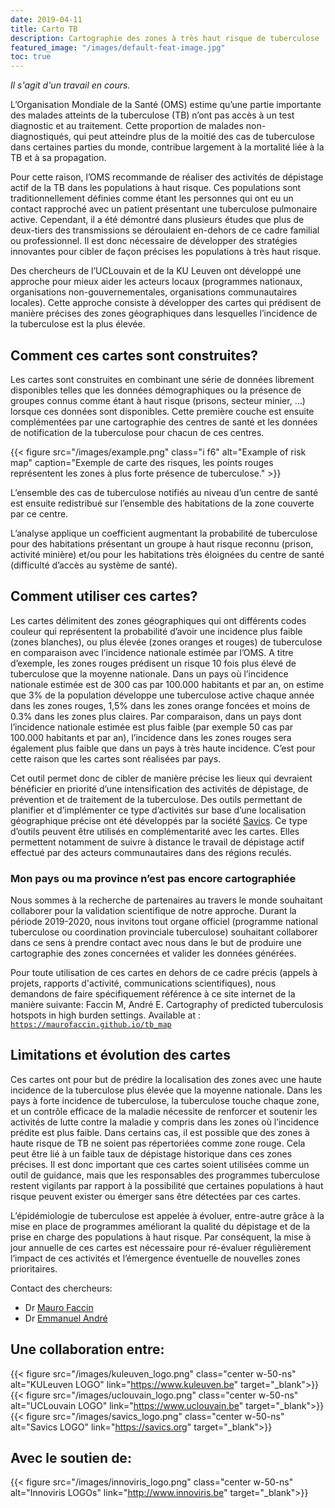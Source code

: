 ```yaml
---
date: 2019-04-11
title: Carto TB
description: Cartographie des zones à très haut risque de tuberculose
featured_image: "/images/default-feat-image.jpg"
toc: true
---
```


*Il s'agit d'un travail en cours.*

L’Organisation Mondiale de la Santé (OMS) estime qu’une partie importante des malades atteints de la tuberculose (TB) n’ont pas accès à un test diagnostic et au traitement. Cette proportion de malades non-diagnostiqués, qui peut atteindre plus de la moitié des cas de tuberculose dans certaines parties du monde, contribue largement à la mortalité liée à la TB et à sa propagation.

Pour cette raison, l’OMS recommande de réaliser des activités de dépistage actif de la TB dans les populations à haut risque. Ces populations sont traditionnellement définies comme étant les personnes qui ont eu un contact rapproché avec un patient présentant une tuberculose pulmonaire active. Cependant, il a été démontré dans plusieurs études que plus de deux-tiers des transmissions se déroulaient en-dehors de ce cadre familial ou professionnel. Il est donc nécessaire de développer des stratégies innovantes pour cibler de façon précises les populations à très haut risque.

Des chercheurs de l’UCLouvain et de la KU Leuven ont développé une approche pour mieux aider les acteurs locaux (programmes nationaux, organisations non-gouvernementales, organisations communautaires locales). Cette approche consiste à développer des cartes qui prédisent de manière précises des zones géographiques dans lesquelles l’incidence de la tuberculose est la plus élevée.


## Comment ces cartes sont construites?

Les cartes sont construites en combinant une série de données librement disponibles telles que les données démographiques ou la présence de groupes connus comme étant à haut risque (prisons, secteur minier, …) lorsque ces données sont disponibles. 
Cette première couche est ensuite complémentées par une cartographie des centres de santé et les données de notification de la tuberculose pour chacun de ces centres. 

{{< figure src="/images/example.png"
    class="i f6"
    alt="Example of risk map"
    caption="Exemple de carte des risques, les points rouges représentent les zones à plus forte présence de tuberculose."
    >}}

L’ensemble des cas de tuberculose notifiés au niveau d’un centre de santé est ensuite redistribué sur l’ensemble des habitations de la zone couverte par ce centre. 

L’analyse applique un coefficient augmentant la probabilité de tuberculose pour des habitations présentant un groupe à haut risque reconnu (prison, activité minière) et/ou pour les habitations très éloignées du centre de santé (difficulté d’accès au système de santé). 


## Comment utiliser ces cartes?

Les cartes délimitent des zones géographiques qui ont différents codes couleur qui représentent la probabilité d’avoir une incidence plus faible (zones blanches), ou plus élevée (zones oranges et rouges) de tuberculose en comparaison avec l’incidence nationale estimée par l’OMS. 
A titre d’exemple, les zones rouges prédisent un risque 10 fois plus élevé de tuberculose que la moyenne nationale. Dans un pays où l’incidence nationale estimée est de 300 cas par 100.000 habitants et par an, on estime que 3% de la population développe une tuberculose active chaque année dans les zones rouges, 1,5% dans les zones orange foncées et moins de 0.3% dans les zones plus claires. Par comparaison, dans un pays dont l’incidence nationale estimée est plus faible (par exemple 50 cas par 100.000 habitants et par an), l’incidence dans les zones rouges sera également plus faible que dans un pays à très haute incidence. C’est pour cette raison que les cartes sont réalisées par pays.

Cet outil permet donc de cibler de manière précise les lieux qui devraient bénéficier en priorité d’une intensification des activités de dépistage, de prévention et de traitement de la tuberculose. Des outils permettant de planifier et d’implémenter ce type d’activités sur base d’une localisation géographique précise ont été développés par la société [Savics](https://www.savics.org ). Ce type d’outils peuvent être utilisés en complémentarité avec les cartes. Elles permettent notamment de suivre à distance le travail de dépistage actif effectué par des acteurs communautaires dans des régions reculés. 

### Mon pays ou ma province n’est pas encore cartographiée

Nous sommes à la recherche de partenaires au travers le monde souhaitant collaborer pour la validation scientifique de notre approche. Durant la période 2019-2020, nous invitons tout organe officiel (programme national tuberculose ou coordination provinciale tuberculose) souhaitant collaborer dans ce sens à prendre contact avec nous dans le but de produire une cartographie des zones concernées et valider les données générées.

Pour toute utilisation de ces cartes en dehors de ce cadre précis (appels à projets, rapports d'activité, communications scientifiques), nous demandons de faire spécifiquement référence à ce site internet de la manière suivante: Faccin M, André E. Cartography of predicted tuberculosis hotspots in high burden settings.
Available at : [`https://maurofaccin.github.io/tb_map`](https://maurofaccin.github.io/tb_map)
 

## Limitations et évolution des cartes

Ces cartes ont pour but de prédire la localisation des zones avec une haute incidence de la tuberculose plus élevée que la moyenne nationale. Dans les pays à forte incidence de tuberculose, la tuberculose touche chaque zone, et un contrôle efficace de la maladie nécessite de renforcer et soutenir les activités de lutte contre la maladie y compris dans les zones où l’incidence prédite est plus faible. 
Dans certains cas, il est possible que des zones à haute risque de TB ne soient pas répertoriées comme zone rouge. Cela peut être lié à un faible taux de dépistage historique dans ces zones précises. Il est donc important que ces cartes soient utilisées comme un outil de guidance, mais que les responsables des programmes tuberculose restent vigilants par rapport à la possibilité que certaines populations à haut risque peuvent exister ou émerger sans être détectées par ces cartes. 

L’épidémiologie de tuberculose est appelée à évoluer, entre-autre grâce à la mise en place de programmes améliorant la qualité du dépistage et de la prise en charge des populations à haut risque. Par conséquent, la mise à jour annuelle de ces cartes est nécessaire pour ré-évaluer régulièrement l’impact de ces activités et l’émergence éventuelle de nouvelles zones prioritaires. 

Contact des chercheurs:

- Dr [Mauro Faccin](mailto:mauro.faccin@uclouvain.be)
- Dr [Emmanuel André](mailto:emmanuel.andre@uzleuven.be)

## Une collaboration entre:

{{< figure src="/images/kuleuven_logo.png" class="center w-50-ns" alt="KULeuven LOGO" link="https://www.kuleuven.be" target="_blank">}}
{{< figure src="/images/uclouvain_logo.png" class="center w-50-ns" alt="UCLouvain LOGO" link="https://www.uclouvain.be" target="_blank">}}
{{< figure src="/images/savics_logo.png" class="center w-50-ns" alt="Savics LOGO" link="https://savics.org" target="_blank">}}

## Avec le soutien de:

{{< figure src="/images/innoviris_logo.png" class="center w-50-ns" alt="Innoviris LOGOs" link="http://www.innoviris.be" target="_blank">}}
